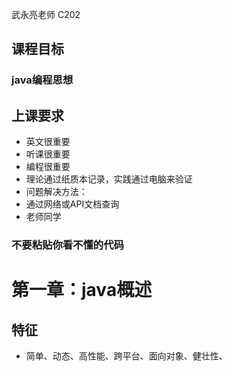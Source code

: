 武永亮老师
C202

## 课程目标
### java编程思想

## 上课要求
* 英文很重要
* 听课很重要
* 编程很重要
* 理论通过纸质本记录，实践通过电脑来验证
* 问题解决方法：
* 通过网络或API文档查询
* 老师同学

### 不要粘贴你看不懂的代码

# 第一章：java概述
## 特征
* 简单、动态、高性能、跨平台、面向对象、健壮性、